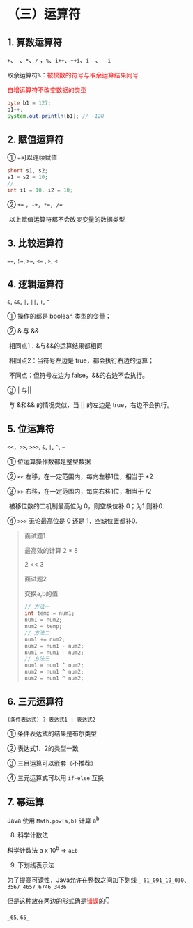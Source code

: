 # （三）运算符

## 1. 算数运算符

`+`、`-`、`*`、`/` ，`%`、`i++`、`++i`、`i--`、`--i`

取余运算符`%`：<font color=red>被模数的符号与取余运算结果同号</font>

<font color=red>自增运算符不改变数据的类型</font>

```java
byte b1 = 127;
b1++;
System.out.println(b1); // -128
```

## 2. 赋值运算符

① `=`可以连续赋值 

```java
short s1, s2;
s1 = s2 = 10;
//
int i1 = 10, i2 = 10;
```

② `+=` ，`-+`，`*=`，`/=`

​	以上赋值运算符都不会改变变量的数据类型

## 3. 比较运算符

`==`, `!=`, `>=`, `<=` , `>`, `<`

## 4. 逻辑运算符

`&`, `&&`, `|`, `||`, `!`, `^`

① 操作的都是 boolean 类型的变量；

② & 与 && 

​	相同点1：&与&&的运算结果都相同

​	相同点2：当符号左边是 true，都会执行右边的运算；

​	不同点：但符号左边为 false，&&的右边不会执行。

③ | 与||

​	与 &和&& 的情况类似，当 || 的左边是 true，右边不会执行。

## 5. 位运算符

`<<`，`>>`, `>>>`, `&`, `|`, `^`, `~`

① 位运算操作数都是整型数据

② `<<` 左移，在一定范围内，每向左移1位，相当于 *2

③ `>>` 右移，在一定范围内，每向右移1位，相当于 /2

​	被移位数的二机制最高位为 0，则空缺位补 0；为1.则补0.

④ `>>>` 无论最高位是 0 还是 1，空缺位置都补0.

> 面试题1
>
> 最高效的计算 2 * 8
>
> 2 << 3
>
> 面试题2
>
> 交换a,b的值
>
> ```java
> // 方法一
> int temp = num1;
> num1 = num2;
> num2 = temp;
> // 方法二
> num1 += num2;
> num2 = num1 - num2;
> num1 = num1 - num2;
> // 方法三
> num1 = num1 ^ num2;
> num2 = num1 ^ num2;
> num2 = num1 ^ num2;
> ```
>

## 6. 三元运算符

`(条件表达式) ? 表达式1 : 表达式2`

① 条件表达式的结果是布尔类型

② 表达式1、2的类型一致

③ 三目运算可以嵌套（不推荐）

④ 三元运算式可以用 `if-else` 互换

## 7. 幂运算

Java 使用 `Math.pow(a,b)` 计算 a<sup>b</sup>

8. 科学计数法

科学计数法 a x 10<sup>b</sup> => `aEb`

9. 下划线表示法

为了提高可读性，Java允许在整数之间加下划线 `_`
`61_091_19_030`、`3567_4657_6746_3436`

但是这种放在两边的形式确是<font color=red>错误</font>的👇

`_65`, `65_`





​	